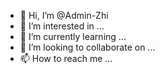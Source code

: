 - 👋 Hi, I’m @Admin-Zhi
- 👀 I’m interested in ...
- 🌱 I’m currently learning ...
- 💞️ I’m looking to collaborate on ...
- 📫 How to reach me ...

<!---
Admin-Zhi/Admin-Zhi is a ✨ special ✨ repository because its `README.md` (this file) appears on your GitHub profile.
You can click the Preview link to take a look at your changes.
--->

